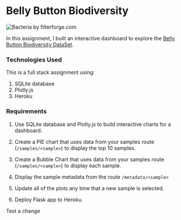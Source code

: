 # Belly Button Biodiversity

![Bacteria by filterforge.com](Images/bacteria_by_filterforgedotcom.jpg)

In this assignment, I built an interactive dashboard to explore the [Belly Button Biodiversity DataSet](http://robdunnlab.com/projects/belly-button-biodiversity/).

### Technologies Used

This is a full stack assignment using:

1. SQLite database
2. Plotly.js
3. Heroku

### Requirements

1. Use SQLite database and Plotly.js to build interactive charts for a dashboard.

2. Create a PIE chart that uses data from your samples route (`/samples/<sample>`) to display the top 10 samples.

3. Create a Bubble Chart that uses data from your samples route (`/samples/<sample>`) to display each sample.

4. Display the sample metadata from the route `/metadata/<sample>`

5. Update all of the plots any time that a new sample is selected.

6. Deploy Flask app to Heroku.

Test a change

